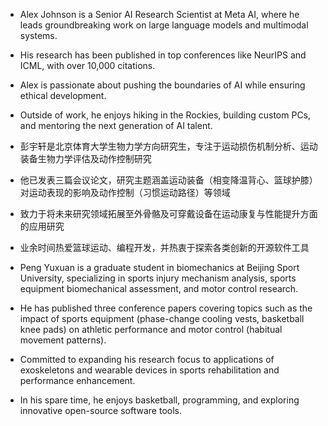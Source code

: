 - Alex Johnson is a Senior AI Research Scientist at Meta AI, where he leads groundbreaking work on large language models and multimodal systems. 
- His research has been published in top conferences like NeurIPS and ICML, with over 10,000 citations. 
- Alex is passionate about pushing the boundaries of AI while ensuring ethical development. 
- Outside of work, he enjoys hiking in the Rockies, building custom PCs, and mentoring the next generation of AI talent.


- 彭宇轩是北京体育大学生物力学方向研究生，专注于运动损伤机制分析、运动装备生物力学评估及动作控制研究
- 他已发表三篇会议论文，研究主题涵盖运动装备（相变降温背心、篮球护膝）对运动表现的影响及动作控制（习惯运动路径）等领域
- 致力于将未来研究领域拓展至外骨骼及可穿戴设备在运动康复与性能提升方面的应用研究
- 业余时间热爱篮球运动、编程开发，并热衷于探索各类创新的开源软件工具

- Peng Yuxuan is a graduate student in biomechanics at Beijing Sport University, specializing in sports injury mechanism analysis, sports equipment biomechanical assessment, and motor control research. 
- He has published three conference papers covering topics such as the impact of sports equipment (phase-change cooling vests, basketball knee pads) on athletic performance and motor control (habitual movement patterns). 
- Committed to expanding his research focus to applications of exoskeletons and wearable devices in sports rehabilitation and performance enhancement. 
- In his spare time, he enjoys basketball, programming, and exploring innovative open-source software tools. 
